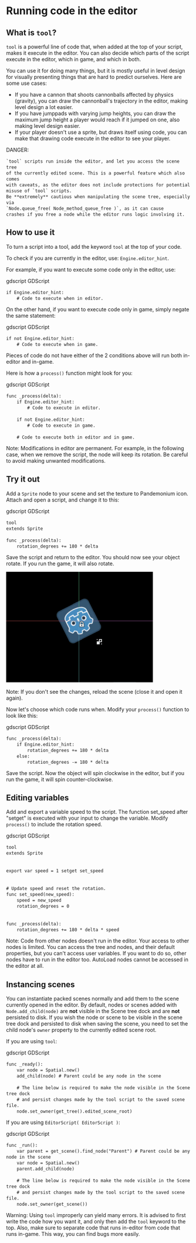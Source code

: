 

# Running code in the editor

## What is `tool`?

`tool` is a powerful line of code that, when added at the top of your script, makes it execute in the editor. You can also decide which parts of the script execute in the editor, which in game, and which in both.

You can use it for doing many things, but it is mostly useful in level design for visually presenting things that are hard to predict ourselves. Here are some use cases:

- If you have a cannon that shoots cannonballs affected by physics (gravity), you can draw the cannonball's trajectory in the editor, making level design a lot easier.
- If you have jumppads with varying jump heights, you can draw the maximum jump height a player would reach if it jumped on one, also making level design easier.
- If your player doesn't use a sprite, but draws itself using code, you can make that drawing code execute in the editor to see your player.

DANGER:

    `tool` scripts run inside the editor, and let you access the scene tree
    of the currently edited scene. This is a powerful feature which also comes
    with caveats, as the editor does not include protections for potential
    misuse of `tool` scripts.
    Be **extremely** cautious when manipulating the scene tree, especially via
    `Node.queue_free( Node_method_queue_free )`, as it can cause
    crashes if you free a node while the editor runs logic involving it.

## How to use it

To turn a script into a tool, add the keyword `tool` at the top of your code.

To check if you are currently in the editor, use: `Engine.editor_hint`.

For example, if you want to execute some code only in the editor, use:

gdscript GDScript

```
if Engine.editor_hint:
    # Code to execute when in editor.
```

On the other hand, if you want to execute code only in game, simply negate the same statement:

gdscript GDScript

```
if not Engine.editor_hint:
    # Code to execute when in game.
```

Pieces of code do not have either of the 2 conditions above will run both in-editor and in-game.

Here is how a `process()` function might look for you:

gdscript GDScript

```
func _process(delta):
    if Engine.editor_hint:
        # Code to execute in editor.

    if not Engine.editor_hint:
        # Code to execute in game.

    # Code to execute both in editor and in game.
```

Note:
 Modifications in editor are permanent. For example, in the following case, when we remove the script, the node will keep its rotation. Be careful to avoid making unwanted modifications.

## Try it out

Add a `Sprite` node to your scene and set the texture to Pandemonium icon. Attach and open a script, and change it to this:

gdscript GDScript

```
tool
extends Sprite

func _process(delta):
    rotation_degrees += 180 * delta
```

Save the script and return to the editor. You should now see your object rotate. If you run the game, it will also rotate.

![](img/rotating_in_editor.gif)

Note:
 If you don't see the changes, reload the scene (close it and open it again).

Now let's choose which code runs when. Modify your `process()` function to look like this:

gdscript GDScript

```
func _process(delta):
    if Engine.editor_hint:
        rotation_degrees += 180 * delta
    else:
        rotation_degrees -= 180 * delta
```

Save the script. Now the object will spin clockwise in the editor, but if you run the game, it will spin counter-clockwise.

## Editing variables

Add and export a variable speed to the script. The function set_speed after "setget" is executed with your input to change the variable.
Modify  `process()` to include the rotation speed.

gdscript GDScript

```
tool
extends Sprite


export var speed = 1 setget set_speed


# Update speed and reset the rotation.
func set_speed(new_speed):
	speed = new_speed
	rotation_degrees = 0


func _process(delta):
	rotation_degrees += 180 * delta * speed
```


Note:
 Code from other nodes doesn't run in the editor. Your access to other nodes is limited. You can access the tree and nodes, and their default properties, but you can't access user variables. If you want to do so, other nodes have to run in the editor too. AutoLoad nodes cannot be accessed in the editor at all.

## Instancing scenes

You can instantiate packed scenes normally and add them to the scene currently
opened in the editor. By default, nodes or scenes added with
`Node.add_child(node)` are **not** visible
in the Scene tree dock and are **not** persisted to disk. If you wish the node
or scene to be visible in the scene tree dock and persisted to disk when saving
the scene, you need to set the child node's `owner`
property to the currently edited scene root.

If you are using `tool`:

gdscript GDScript

```
func _ready():
    var node = Spatial.new()
    add_child(node) # Parent could be any node in the scene

    # The line below is required to make the node visible in the Scene tree dock
    # and persist changes made by the tool script to the saved scene file.
    node.set_owner(get_tree().edited_scene_root)
```

If you are using `EditorScript( EditorScript )`:

gdscript GDScript

```
func _run():
    var parent = get_scene().find_node("Parent") # Parent could be any node in the scene
    var node = Spatial.new()
    parent.add_child(node)

    # The line below is required to make the node visible in the Scene tree dock
    # and persist changes made by the tool script to the saved scene file.
    node.set_owner(get_scene())
```

Warning:
 Using `tool` improperly can yield many errors. It is advised to first write the code how you want it, and only then add the `tool` keyword to the top. Also, make sure to separate code that runs in-editor from code that runs in-game. This way, you can find bugs more easily.
